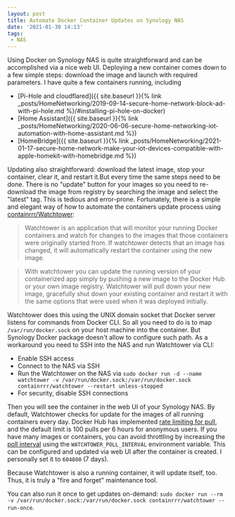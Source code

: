 ```yaml
---
layout: post
title: Automate Docker Container Updates on Synology NAS
date: '2021-01-30 14:13'
tags:
 - NAS
---
```


Using Docker on Synology NAS is quite straightforward and can be accomplished via a nice web UI. Deploying a new container comes down to a few simple steps: download the image and launch with required parameters. I have quite a few containers running, including
* [Pi-Hole and cloudflared]({{ site.baseurl }}{% link _posts/HomeNetworking/2019-09-14-secure-home-network-block-ad-with-pi-hole.md %}/#installing-pi-hole-on-docker)
* [Home Assistant]({{ site.baseurl }}{% link _posts/HomeNetworking/2020-06-06-secure-home-networking-iot-automation-with-home-assistant.md %})
* [HomeBridge]({{ site.baseurl }}{% link _posts/HomeNetworking/2021-01-17-secure-home-network-make-your-iot-devices-compatible-with-apple-homekit-with-homebridge.md %})

Updating also straightforward: download the latest image, stop your container, clear it, and restart it.But every time the same steps need to be done. There is no "update" button for your images so you need to re-download the image from registry by searching the image and select the "latest" tag. This is tedious and error-prone. Fortunately, there is a simple and elegant way of how to automate the containers update process using [containrrr/Watchtower](https://github.com/containrrr/watchtower):

>Watchtower is an application that will monitor your running Docker containers and watch for changes to the images that those containers were originally started from. If watchtower detects that an image has changed, it will automatically restart the container using the new image.

>With watchtower you can update the running version of your containerized app simply by pushing a new image to the Docker Hub or your own image registry. Watchtower will pull down your new image, gracefully shut down your existing container and restart it with the same options that were used when it was deployed initially.

Watchtower does this using the UNIX domain socket that Docker server listens for commands from Docker CLI. So all you need to do is to map `/var/run/docker.sock` on your host machine into the container. But Synology Docker package doesn't allow to configure such path. As a workaround you need to SSH into the NAS and run Watchtower via CLI:

* Enable SSH access
* Connect to the NAS via SSH
* Run the Watchtower on the NAS via `sudo docker run -d --name watchtower -v /var/run/docker.sock:/var/run/docker.sock containrrr/watchtower --restart unless-stopped`
* For security, disable SSH connections

Then you will see the container in the web UI of your Synology NAS. By default, Watchtower checks for update for the images of all running containers every day. Docker Hub has implemented [rate limiting for pull](https://www.docker.com/blog/scaling-docker-to-serve-millions-more-developers-network-egress/), and the default limit is 100 pulls per 6 hours for anonymous users. If you have many images or containers, you can avoid throttling by increasing the [poll interval](https://containrrr.dev/watchtower/arguments/#poll_interval) using the `WATCHTOWER_POLL_INTERVAL` environment variable. This can be configured and updated via web UI after the container is created. I personally set it to `604800` (7 days).

Because Watchtower is also a running container, it will update itself, too. Thus, it is truly a "fire and forget" maintenance tool.

You can also run it once to get updates on-demand: `sudo docker run --rm -v /var/run/docker.sock:/var/run/docker.sock containrrr/watchtower --run-once`.
